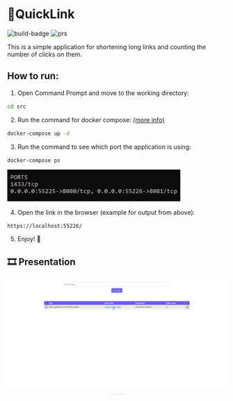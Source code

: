 # 🔗QuickLink
![build-badge](https://github.com/Srul1k/QuickLink/actions/workflows/dotnet-build.yml/badge.svg) ![prs](https://img.shields.io/github/issues-pr/Srul1k/QuickLink.svg?color=blue)

This is a simple application for shortening long links and counting the number of clicks on them.

## How to run:  

1. Open Command Prompt and move to the working directory:
```cmd
cd src
```

2. Run the command for docker compose: [(more info)](https://docs.docker.com/compose/gettingstarted/)
```cmd
docker-compose up -d
```

3. Run the command to see which port the application is using:
```cmd
docker-compose ps
```
![cmd-output-example](res/example-of-port%20output.png)

4. Open the link in the browser (example for output from above):
```
https://localhost:55226/
```

5. Enjoy! 🎉

## 🎞️ Presentation

![presentation](res/presentation.gif)
